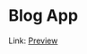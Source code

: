 # Blog App
Link: [Preview]([https://github.com/BekCodingAddict/Vanilla-JavaScript/tree/master/Blog](https://bekcodingaddict.github.io/Vanilla-JavaScript/Blog))
